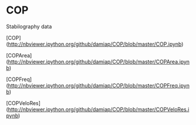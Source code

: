 COP
===
Stabilography data

[COP] (http://nbviewer.ipython.org/github/damiap/COP/blob/master/COP.ipynb)

[COPArea] (http://nbviewer.ipython.org/github/damiap/COP/blob/master/COPArea.ipynb)

[COPFreq] (http://nbviewer.ipython.org/github/damiap/COP/blob/master/COPFreq.ipynb)

[COPVeloRes] (http://nbviewer.ipython.org/github/damiap/COP/blob/master/COPVeloRes.ipynb)


